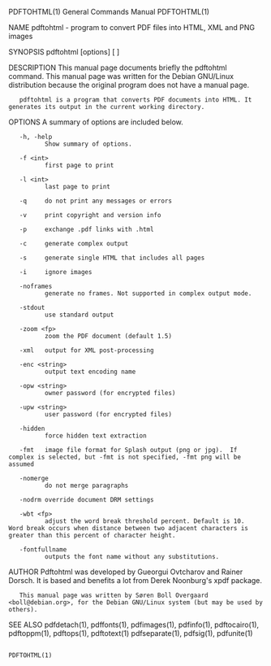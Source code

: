 PDFTOHTML(1)                                                                               General Commands Manual                                                                               PDFTOHTML(1)



NAME
       pdftohtml - program to convert PDF files into HTML, XML and PNG images

SYNOPSIS
       pdftohtml [options] <PDF-file> [<HTML-file> <XML-file>]

DESCRIPTION
       This manual page documents briefly the pdftohtml command.  This manual page was written for the Debian GNU/Linux distribution because the original program does not have a manual page.

       pdftohtml is a program that converts PDF documents into HTML. It generates its output in the current working directory.

OPTIONS
       A summary of options are included below.

       -h, -help
              Show summary of options.

       -f <int>
              first page to print

       -l <int>
              last page to print

       -q     do not print any messages or errors

       -v     print copyright and version info

       -p     exchange .pdf links with .html

       -c     generate complex output

       -s     generate single HTML that includes all pages

       -i     ignore images

       -noframes
              generate no frames. Not supported in complex output mode.

       -stdout
              use standard output

       -zoom <fp>
              zoom the PDF document (default 1.5)

       -xml   output for XML post-processing

       -enc <string>
              output text encoding name

       -opw <string>
              owner password (for encrypted files)

       -upw <string>
              user password (for encrypted files)

       -hidden
              force hidden text extraction

       -fmt   image file format for Splash output (png or jpg).  If complex is selected, but -fmt is not specified, -fmt png will be assumed

       -nomerge
              do not merge paragraphs

       -nodrm override document DRM settings

       -wbt <fp>
              adjust the word break threshold percent. Default is 10.  Word break occurs when distance between two adjacent characters is greater than this percent of character height.

       -fontfullname
              outputs the font name without any substitutions.


AUTHOR
       Pdftohtml was developed by Gueorgui Ovtcharov and Rainer Dorsch. It is based and benefits a lot from Derek Noonburg's xpdf package.

       This manual page was written by Søren Boll Overgaard <boll@debian.org>, for the Debian GNU/Linux system (but may be used by others).

SEE ALSO
       pdfdetach(1), pdffonts(1), pdfimages(1), pdfinfo(1), pdftocairo(1), pdftoppm(1), pdftops(1), pdftotext(1) pdfseparate(1), pdfsig(1), pdfunite(1)



                                                                                                                                                                                                 PDFTOHTML(1)
